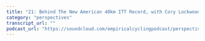 ```yaml
---
title: "21: Behind The New American 40km ITT Record, with Cory Lockwood"
category: "perspectives"
transcript_url: ""
podcast_url: "https://soundcloud.com/empiricalcyclingpodcast/perspectives-21-behind-the-new-american-40km-itt-record-with-cory-lockwood"
---
```

